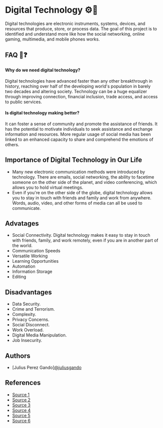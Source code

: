 
# Digital Technology ⚙️📱

Digital technologies are electronic instruments, systems, devices, and resources that produce, store, or process data. The goal of this project is to identified and understand more like how the social networking, online gaming, multimedia, and mobile phones works.


## FAQ 🤔❓

#### Why do we need digital technology?

Digital technologies have advanced faster than any other breakthrough in history, reaching over half of the developing world's population in barely two decades and altering society. Technology can be a huge equalizer through improving connection, financial inclusion, trade access, and access to public services.

#### Is digital technology making better?

It can foster a sense of community and promote the assistance of friends. It has the potential to motivate individuals to seek assistance and exchange information and resources. More regular usage of social media has been linked to an enhanced capacity to share and comprehend the emotions of others.


## Importance of Digital Technology in Our Life

- Many new electronic communication methods were introduced by technology. There are emails, social networking, the ability to facetime someone on the other side of the planet, and video conferencing, which allows you to hold virtual meetings.
- Even if you're on the other side of the globe, digital technology allows you to stay in touch with friends and family and work from anywhere. Words, audio, video, and other forms of media can all be used to communicate.

## Advatages

- Social Connectivity. Digital technology makes it easy to stay in touch with friends, family, and work remotely, even if you are in another part of the world. 
- Communication Speeds
- Versatile Working
- Learning Opportunities
- Automation
- Information Storage
- Editing

## Disadvantages

- Data Security.
- Crime and Terrorism.
- Complexity.
- Privacy Concerns.
- Social Disconnect.
- Work Overload.
- Digital Media Manipulation.
- Job Insecurity.

## Authors

- [Julius Perez Gando][@juliusgando](https://github.com/Julius-14)

## References

- [Source 1](https://www.education.vic.gov.au/school/teachers/teachingresources/digital/Pages/teach)
- [Source 2](https://www.encyclopedia.com/history/dictionaries-thesauruses-pictures-and-press-releases/digital-technology)
- [Source 3](https://www.bctv.org/2019/11/07/technological-influence-on-society/)
- [Source 4](https://acse.edu.au/blog/importance-of-digital-technology-in-todays-world/)
- [Source 5](https://turbofuture.com/misc/Disadvantages-of-Digital-Technology)
- [Source 6](https://blog.universalbusinessschool.com/village-roadshow-entertainment-secures-480-million/)
